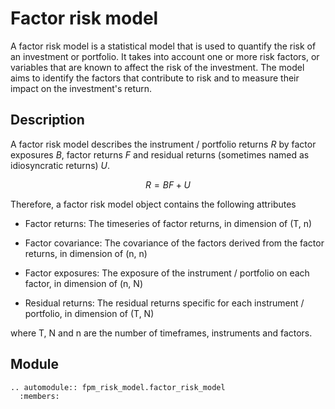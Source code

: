 # Factor risk model

A factor risk model is a statistical model that is used to quantify the risk of an investment or portfolio. It takes into account one or more risk factors, or variables that are known to affect the risk of the investment. The model aims to identify the factors that contribute to risk and to measure their impact on the investment's return.

## Description

A factor risk model describes the instrument / portfolio returns $R$ by factor
exposures $B$, factor returns $F$ and residual returns (sometimes named as
idiosyncratic returns) $U$.

$$
R = BF + U
$$

Therefore, a factor risk model object contains the following attributes

- Factor returns: The timeseries of factor returns, in dimension of (T, n)

- Factor covariance: The covariance of the factors derived from the factor
  returns, in dimension of (n, n)

- Factor exposures: The exposure of the instrument / portfolio on each factor,
  in dimension of (n, N)

- Residual returns: The residual returns specific for each instrument /
  portfolio, in dimension of (T, N)

where T, N and n are the number of timeframes, instruments and factors.

## Module

```{eval-rst}
.. automodule:: fpm_risk_model.factor_risk_model
  :members:
```
